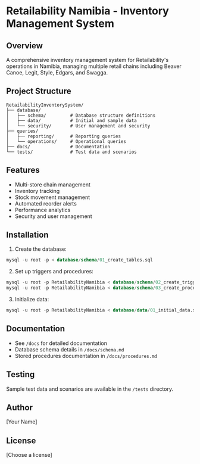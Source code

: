 # Retailability Namibia - Inventory Management System

## Overview
A comprehensive inventory management system for Retailability's operations in Namibia, managing multiple retail chains including Beaver Canoe, Legit, Style, Edgars, and Swagga.

## Project Structure
```
RetailabilityInventorySystem/
├── database/
│   ├── schema/         # Database structure definitions
│   ├── data/           # Initial and sample data
│   └── security/       # User management and security
├── queries/
│   ├── reporting/      # Reporting queries
│   └── operations/     # Operational queries
├── docs/               # Documentation
└── tests/              # Test data and scenarios
```

## Features
- Multi-store chain management
- Inventory tracking
- Stock movement management
- Automated reorder alerts
- Performance analytics
- Security and user management

## Installation
1. Create the database:
```sql
mysql -u root -p < database/schema/01_create_tables.sql
```

2. Set up triggers and procedures:
```sql
mysql -u root -p RetailabilityNamibia < database/schema/02_create_triggers.sql
mysql -u root -p RetailabilityNamibia < database/schema/03_create_procedures.sql
```

3. Initialize data:
```sql
mysql -u root -p RetailabilityNamibia < database/data/01_initial_data.sql
```

## Documentation
- See `/docs` for detailed documentation
- Database schema details in `/docs/schema.md`
- Stored procedures documentation in `/docs/procedures.md`

## Testing
Sample test data and scenarios are available in the `/tests` directory.

## Author
[Your Name]

## License
[Choose a license]
